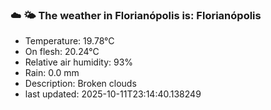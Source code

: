 ### ☁️ 🌤️  The weather in Florianópolis is: Florianópolis

- Temperature: 19.78°C
- On flesh: 20.24°C
- Relative air humidity: 93%
- Rain: 0.0 mm
- Description: Broken clouds
- last updated: 2025-10-11T23:14:40.138249
